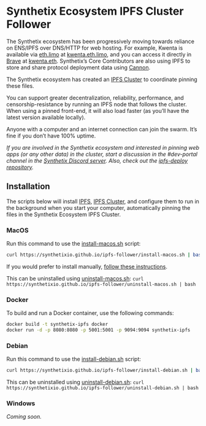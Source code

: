 # Synthetix Ecosystem IPFS Cluster Follower

The Synthetix ecosystem has been progressively moving towards reliance on ENS/IPFS over DNS/HTTP for web hosting. For example, Kwenta is available via [eth.limo](http://eth.limo) at [kwenta.eth.limo](https://kwenta.eth.limo/), and you can access it directly in [Brave](https://brave.com/) at [kwenta.eth](http://kwenta.eth/). Synthetix’s Core Contributors are also using IPFS to store and share protocol deployment data using [Cannon](https://usecannon.com).

The Synthetix ecosystem has created an [IPFS Cluster](https://ipfscluster.io/) to coordinate pinning these files.

You can support greater decentralization, reliability, performance, and censorship-resistance by running an IPFS node that follows the cluster. When using a pinned front-end, it will also load faster (as you’ll have the latest version available locally).

Anyone with a computer and an internet connection can join the swarm. It’s fine if you don’t have 100% uptime. 

*If you are involved in the Synthetix ecosystem and interested in pinning web apps (or any other data) in the cluster, start a discussion in the #dev-portal channel in the [Synthetix Discord server](https://discord.com/invite/AEdUHzt). Also, check out the [ipfs-deploy repository](https://github.com/Synthetixio/ipfs-deploy).*

## Installation

The scripts below will install [IPFS](https://ipfs.tech/), [IPFS Cluster](https://ipfscluster.io/), and configure them to run in the background when you start your computer, automatically pinning the files in the Synthetix Ecosystem IPFS Cluster.

### MacOS

Run this command to use the [install-macos.sh](install-macos.sh) script:
```sh
curl https://synthetixio.github.io/ipfs-follower/install-macos.sh | bash
```

If you would prefer to install manually, [follow these instructions](./install-macos.md).

This can be uninstalled using [uninstall-macos.sh](uninstall-macos.sh): `curl https://synthetixio.github.io/ipfs-follower/uninstall-macos.sh | bash`

### Docker

To build and run a Docker container, use the following commands:

```sh
docker build -t synthetix-ipfs docker
docker run -d -p 8080:8080 -p 5001:5001 -p 9094:9094 synthetix-ipfs
```

### Debian

Run this command to use the [install-debian.sh](install-debian.sh) script:
```sh
curl https://synthetixio.github.io/ipfs-follower/install-debian.sh | bash
```

This can be uninstalled using [uninstall-debian.sh](uninstall-debian.sh): `curl https://synthetixio.github.io/ipfs-follower/uninstall-debian.sh | bash`

### Windows

*Coming soon.*
